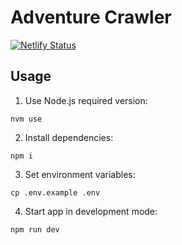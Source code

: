 # Adventure Crawler

[![Netlify Status](https://api.netlify.com/api/v1/badges/c8514579-92fe-44fe-93bf-eb5d8480cb97/deploy-status)](https://app.netlify.com/sites/adventure-crawler/deploys)

## Usage

1. Use Node.js required version:

```
nvm use
```

2. Install dependencies:

```
npm i
```

3. Set environment variables:

```
cp .env.example .env
```

4. Start app in development mode:

```
npm run dev
```
